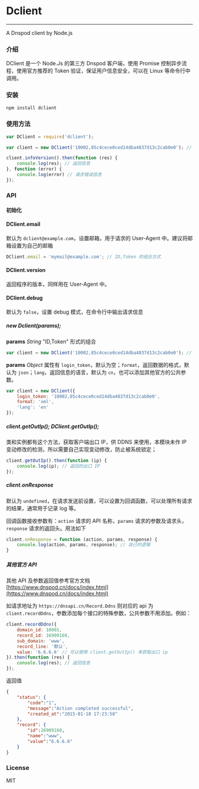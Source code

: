 # Dclient

-------

A Dnspod client by Node.js

### 介绍

DClient 是一个 Node.Js 的第三方 Dnspod 客户端，使用 Promise 控制异步流程，使用官方推荐的 Token 验证，保证用户信息安全，可以在 Linux 等命令行中调用。

### 安装
```sh
npm install dclient
```

### 使用方法
```javascript
var DClient = require('dclient');

var client = new DClient('10002,85c4cece0ced14dba4837d13c2cab0e0'); // ID,Token 的组合方式

client.infoVersion().then(function (res) {
    console.log(res); // 返回信息
}, function (error) {
    console.log(error) // 请求错误信息
});
```

### API

#### 初始化

#### DClient.email

默认为 `dclient@example.com`，设置邮箱，用于请求的 User-Agent 中。建议将邮箱设置为自己的邮箱

```javascript
DClient.email = 'mymail@example.com'; // ID,Token 的组合方式
```

#### DClient.version

返回程序的版本，同样用在 User-Agent 中。

#### DClient.debug

默认为 `false`，设置 debug 模式，在命令行中输出请求信息

##### new Dclient(params);

**params** *String* "ID,Token" 形式的组合

```javascript
var client = new DClient('10002,85c4cece0ced14dba4837d13c2cab0e0'); // ID,Token 的组合方式
```

**params** *Object* 属性有 `login_token`，默认为空；`format`，返回数据的格式，默认为 `json`；`lang`，返回信息的语言，默认为 `cn`，也可以添加其他官方的公共参数。

```javascript
var client = new DClient({
    login_token: '10002,85c4cece0ced14dba4837d13c2cab0e0',
    format: 'xml',
    'lang': 'en'
});
```

##### client.getOutIp(); DClient.getOutIp();

类和实例都有这个方法，获取客户端出口 IP，供 DDNS 来使用，本模块未作 IP 变动修改的检测，所以需要自己实现变动修改，防止被系统锁定；

```javascript
client.getOutIp().then(function (ip) {
    console.log(ip); // 返回的出口 IP
});
```

##### client.onResponse

默认为 `undefined`，在请求发送前设置，可以设置为回调函数，可以处理所有请求的结果，通常用于记录 log 等。

回调函数接收参数有：`action` 请求的 API 名称，`params` 请求的参数及请求头，`response` 请求的返回头。用法如下

```javascript
client.onResponse = function (action, params, response) {
    console.log(action, params, response); // 自己的逻辑
}
```

##### 其他官方 API

其他 API 及参数返回值参考官方文档 [https://www.dnspod.cn/docs/index.html](https://www.dnspod.cn/docs/index.html)

如请求地址为 `https://dnsapi.cn/Record.Ddns` 则对应的 api 为 `client.recordDdns`，参数添加每个接口的特殊参数，公共参数不用添加。例如：

```javascript
client.recordDdns({
    domain_id: 10001,
    record_id: 16909160,
    sub_domain: 'www',
    record_line: '默认',
    value: '6.6.6.6' // 可以使用 client.getOutIp() 来获取出口 ip
}).then(function (res) {
    console.log(res); // 返回信息
});
```

返回值

```json
{
    "status": {
        "code":"1",
        "message":"Action completed successful",
        "created_at":"2015-01-18 17:23:58"
    },
    "record": {
        "id":16909160,
        "name":"www",
        "value":"6.6.6.6"
    }
}
```

### License

MIT
